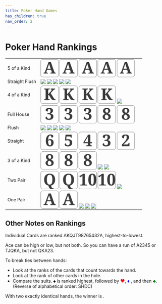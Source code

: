 ```yaml
---
title: Poker Hand Games
has_children: true
nav_order: 2
---
```


# Poker Hand Rankings

<style>
    .bigCard {
        width: 60px; 
        max-width: 18%;
        vertical-align: text-bottom;
        }
</style>

<table style="">
    <tr><td><span>5 of a Kind</span></td><td>
        <img class="bigCard" src="imgs/cardA.svg">
        <img class="bigCard" src="imgs/cardA.svg">
        <img class="bigCard" src="imgs/cardA.svg">
        <img class="bigCard" src="imgs/cardA.svg">
        <img class="bigCard" src="imgs/cardA.svg"></td></tr>
    <tr><td><span>Straight Flush</span></td><td>
        <img class="bigCard" src="imgs/9C.svg">
        <img class="bigCard" src="imgs/8C.svg">
        <img class="bigCard" src="imgs/7C.svg">
        <img class="bigCard" src="imgs/6C.svg">
        <img class="bigCard" src="imgs/5C.svg"></td></tr>
    <tr><td><span>4 of a Kind</span></td><td>
        <img class="bigCard" src="imgs/cardK.svg">
        <img class="bigCard" src="imgs/cardK.svg">
        <img class="bigCard" src="imgs/cardK.svg">
        <img class="bigCard" src="imgs/cardK.svg">
        <img class="bigCard" src="imgs/cardBlank.svg"></td></tr>
    <tr><td><span>Full House</span></td><td>
        <img class="bigCard" src="imgs/card3.svg">
        <img class="bigCard" src="imgs/card3.svg">
        <img class="bigCard" src="imgs/card3.svg">
        <img class="bigCard" src="imgs/card8.svg">
        <img class="bigCard" src="imgs/card8.svg"></td></tr>
    <tr><td><span>Flush</span></td><td>
        <img class="bigCard" src="imgs/D.svg">
        <img class="bigCard" src="imgs/D.svg">
        <img class="bigCard" src="imgs/D.svg">
        <img class="bigCard" src="imgs/D.svg">
        <img class="bigCard" src="imgs/D.svg"></td></tr>
    <tr><td><span>Straight</span></td><td>
        <img class="bigCard" src="imgs/card6.svg">
        <img class="bigCard" src="imgs/card5.svg">
        <img class="bigCard" src="imgs/card4.svg">
        <img class="bigCard" src="imgs/card3.svg">
        <img class="bigCard" src="imgs/card2.svg"></td></tr>
    <tr><td><span>3 of a Kind</span></td><td>
        <img class="bigCard" src="imgs/card8.svg">
        <img class="bigCard" src="imgs/card8.svg">
        <img class="bigCard" src="imgs/card8.svg">
        <img class="bigCard" src="imgs/cardBlank.svg">
        <img class="bigCard" src="imgs/cardBlank.svg"></td></tr>
    <tr><td><span>Two Pair</span></td><td>
        <img class="bigCard" src="imgs/cardQ.svg">
        <img class="bigCard" src="imgs/cardQ.svg">
        <img class="bigCard" src="imgs/card10.svg">
        <img class="bigCard" src="imgs/card10.svg">
        <img class="bigCard" src="imgs/cardBlank.svg"></td></tr>
    <tr><td><span>One Pair</span></td><td>
        <img class="bigCard" src="imgs/cardA.svg">
        <img class="bigCard" src="imgs/cardA.svg">
        <img class="bigCard" src="imgs/cardBlank.svg">
        <img class="bigCard" src="imgs/cardBlank.svg">
        <img class="bigCard" src="imgs/cardBlank.svg"></td></tr>
</table>




## Other Notes on Rankings

Individual Cards are ranked AKQJT98765432A, highest-to-lowest.

Ace can be high or low, but not both. So you can have a run of A2345 or TJQKA, but not QKA23.

To break ties between hands:

- Look at the ranks of the cards that count towards the hand.
- Look at the rank of other cards in the hole.
- Compare the suits. <b><span style="color:black">♠</span></b> is ranked highest, followed by  <b><span style="color:red">♥</span></b>,  <b><span style="color:blue">♦</span></b> , and then  <b><span style="color:green">♣</span></b>. (Reverse of alphabetical order: SHDC)


With two exactly identical hands, the winner is <span id="tiebreaker"></span>.
<!-- onclick="drawTiebreaker();"-->

<script>
function rD(i){return i[Math.floor(Math.random()*i.length)];} //draw a random item from a list.
tiebreakerList = [
    "determined via arm wrestling",
    "the tallest player",
    "the youngest player",
    "the player with the cleanest hands",
    "the first player to slap the table",
    "chosen randomly",
    "chosen via popular vote",
    "chosen via electoral college",
    "chosen by Mom",
    "determined via bake-off",
    "determined via cash auction",
    "both players together. Friendship is more important",
    "the northern-most player",
    "whichever player makes the biggest fuss",
    "whichever player has spent the most time in Texas",
    "determined via sudden-death Ping Pong",
    "chosen via Rock Paper Scissors",
    "determined via Chess match",
    "determined via a match of The Campaign for North Africa",
    "you personally — the person reading this — even if you aren't one of the players",
]
function drawTiebreaker() {
    document.getElementById("tiebreaker").innerHTML = rD(tiebreakerList);
}
drawTiebreaker();
</script>

